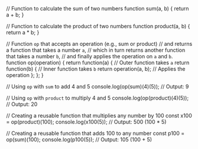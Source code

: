 // Function to calculate the sum of two numbers
function sum(a, b) {
    return a + b;
}

// Function to calculate the product of two numbers
function product(a, b) {
    return a * b;
}

// Function `op` that accepts an operation (e.g., sum or product)
// and returns a function that takes a number `a`,
// which in turn returns another function that takes a number `b`,
// and finally applies the operation on `a` and `b`.
function op(operation) {
    return function(a) { // Outer function takes `a`
        return function(b) { // Inner function takes `b`
            return operation(a, b); // Applies the operation
        };
    };
}

// Using `op` with `sum` to add 4 and 5
console.log(op(sum)(4)(5)); // Output: 9

// Using `op` with `product` to multiply 4 and 5
console.log(op(product)(4)(5)); // Output: 20

// Creating a reusable function that multiplies any number by 100
const x100 = op(product)(100); 
console.log(x100(5)); // Output: 500 (100 * 5)

// Creating a reusable function that adds 100 to any number
const p100 = op(sum)(100);
console.log(p100(5)); // Output: 105 (100 + 5)
